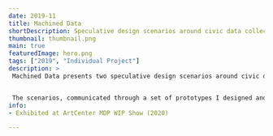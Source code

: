 ```yaml
---
date: 2019-11
title: Machined Data
shortDescription: Speculative design scenarios around civic data collection for machine learning.
thumbnail: thumbnail.png
main: true
featuredImage: hero.png
tags: ["2019", "Individual Project"]
description: >
 Machined Data presents two speculative design scenarios around civic data collection systems for machine learning, illustrating the ways bias can be introduced in the process of data collection and imagining how we might intervene within those systems


 The scenarios, communicated through a set of prototypes I designed and built, serve as a tangible means to engage with the ethical issues surrounding data collection systems in different contexts, and a way to think through approaches to intervene within data collection systems now and in the future.
info:
- Exhibited at ArtCenter MDP WIP Show (2020)

---
```


